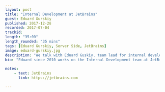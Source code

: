 ```yaml
---
layout: post
title: "Internal Development at JetBrains"
guest: Eduard Gurskiy
published: 2017-12-28
recorded: 2017-07-04
trackid: 
length: "35:00"
length_rounded: "35 mins"
tags: [Eduard Gurskiy, Server Side, JetBrains]
image: eduard-gurskiy.jpg
description: "We talk with Eduard Guskiy, team lead for internal development at JetBrains. Eduard and his team work on a series of applications that are either customer facing or for internal usage. We speak about their migration to Kotlin and how they ported an existing Java/Spring/Struts application to Kotlin"
bio: "Eduard since 2010 works on the Internal Development team at JetBrains, which is responsible for license and business applications. Loves bicycle tourism and different sports. Lives in Saint-Petersburg."
                                                                                                                                                                                                                                                    
notes: 
    - text: JetBrains
      link: https://jetbrains.com

---
```

